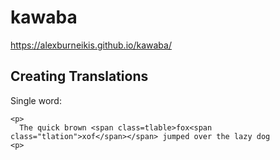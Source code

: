 # kawaba
https://alexburneikis.github.io/kawaba/

## Creating Translations
Single word:
```
<p>
  The quick brown <span class=tlable>fox<span class="tlation">xof</span></span> jumped over the lazy dog
<p>
